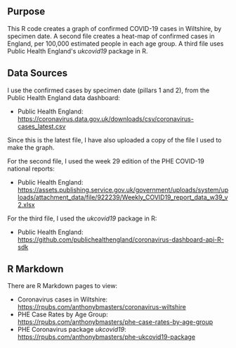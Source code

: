 ## Purpose
This R code creates a graph of confirmed COVID-19 cases in Wiltshire, by specimen date.
A second file creates a heat-map of confirmed cases in England, per 100,000 estimated people in each age group.
A third file uses Public Health England's *ukcovid19* package in R.

## Data Sources
I use the confirmed cases by specimen date (pillars 1 and 2), from the Public Health England data dashboard:
- Public Health England: https://coronavirus.data.gov.uk/downloads/csv/coronavirus-cases_latest.csv

Since this is the latest file, I have also uploaded a copy of the file I used to make the graph.

For the second file, I used the week 29 edition of the PHE COVID-19 national reports:
- Public Health England: https://assets.publishing.service.gov.uk/government/uploads/system/uploads/attachment_data/file/922239/Weekly_COVID19_report_data_w39_v2.xlsx

For the third file, I used the *ukcovid19* package in R:
- Public Health England: https://github.com/publichealthengland/coronavirus-dashboard-api-R-sdk

## R Markdown
There are R Markdown pages to view:
- Coronavirus cases in Wiltshire: https://rpubs.com/anthonybmasters/coronavirus-wiltshire
- PHE Case Rates by Age Group: https://rpubs.com/anthonybmasters/phe-case-rates-by-age-group
- PHE Coronavirus package *ukcovid19*: https://rpubs.com/anthonybmasters/phe-ukcovid19-package
